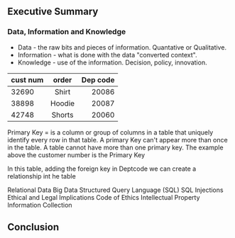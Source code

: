 ## Executive Summary

### Data, Information and Knowledge

- Data - the raw bits and pieces of information. Quantative or Qualitative.
- Information - what is done with the data "converted context".
- Knowledge - use of the information. Decision, policy, innovation.

| cust num |    order      |Dep code|
|----------|:-------------:|-------:|
| 32690    |    Shirt      |   20086|
| 38898    |    Hoodie     |   20087|
| 42748    |    Shorts     |   20060|  


Primary Key = is a column or group of columns in a table that uniquely identify every row in that table. A primary Key can't appear more than once in the table.  A table cannot have more than one primary key.
The example above the customer number is the Primary Key



In this table, adding the foreign key in Deptcode we can create a relationship int he table




Relational Data
Big Data
Structured Query Language (SQL)
SQL Injections
Ethical and Legal Implications
Code of Ethics
Intellectual Property
Information Collection

## Conclusion
